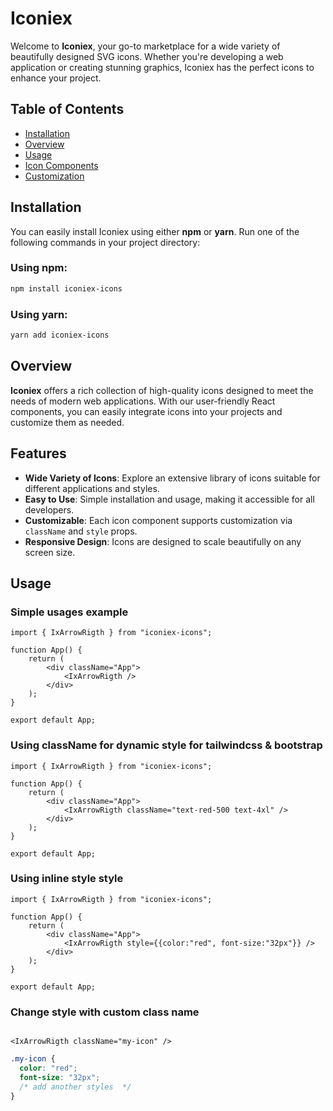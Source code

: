 # Iconiex

Welcome to **Iconiex**, your go-to marketplace for a wide variety of beautifully designed SVG icons. Whether you're developing a web application or creating stunning graphics, Iconiex has the perfect icons to enhance your project.

## Table of Contents

- [Installation](#installation)
- [Overview](#overview)
- [Usage](#usage)
- [Icon Components](#icon-components)
- [Customization](#customization)

## Installation

You can easily install Iconiex using either **npm** or **yarn**. Run one of the following commands in your project directory:

### Using npm:

```bash
npm install iconiex-icons
```

### Using yarn:

```bash
yarn add iconiex-icons
```

## Overview

**Iconiex** offers a rich collection of high-quality icons designed to meet the needs of modern web applications. With our user-friendly React components, you can easily integrate icons into your projects and customize them as needed.

## Features

- **Wide Variety of Icons**: Explore an extensive library of icons suitable for different applications and styles.
- **Easy to Use**: Simple installation and usage, making it accessible for all developers.
- **Customizable**: Each icon component supports customization via `className` and `style` props.
- **Responsive Design**: Icons are designed to scale beautifully on any screen size.

## Usage

### Simple usages example

```react
import { IxArrowRigth } from "iconiex-icons";

function App() {
	return (
		<div className="App">
			<IxArrowRigth />
		</div>
	);
}

export default App;
```

### Using className for dynamic style for tailwindcss & bootstrap

```react
import { IxArrowRigth } from "iconiex-icons";

function App() {
	return (
		<div className="App">
			<IxArrowRigth className="text-red-500 text-4xl" />
		</div>
	);
}

export default App;
```

### Using inline style style

```react
import { IxArrowRigth } from "iconiex-icons";

function App() {
	return (
		<div className="App">
			<IxArrowRigth style={{color:"red", font-size:"32px"}} />
		</div>
	);
}

export default App;
```

### Change style with custom class name

```react

<IxArrowRigth className="my-icon" />

```

```css
.my-icon {
  color: "red";
  font-size: "32px";
  /* add another styles  */
}
```
